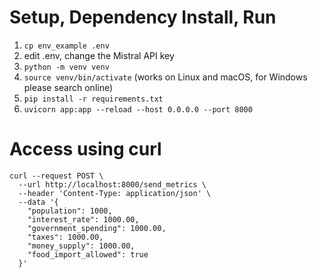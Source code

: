 # Setup, Dependency Install, Run
1. `cp env_example .env`
2. edit .env, change the Mistral API key
3. `python -m venv venv`
4. `source venv/bin/activate` (works on Linux and macOS, for Windows please search online)
5. `pip install -r requirements.txt`
6. `uvicorn app:app --reload --host 0.0.0.0 --port 8000`

# Access using curl
```
curl --request POST \
  --url http://localhost:8000/send_metrics \
  --header 'Content-Type: application/json' \
  --data '{
    "population": 1000,
    "interest_rate": 1000.00,
    "government_spending": 1000.00,
    "taxes": 1000.00,
    "money_supply": 1000.00,
    "food_import_allowed": true
  }'
```
